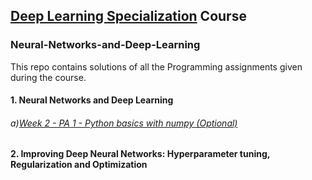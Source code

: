 ## [Deep Learning Specialization](https://www.deeplearning.ai/) Course
### Neural-Networks-and-Deep-Learning
This repo contains solutions of all the Programming assignments given during the course.
#### 1. Neural Networks and Deep Learning

###### a)[Week 2 - PA 1 - Python basics with numpy (Optional)](https://github.com/rekharchandran/Deep-learning_Neural-Networks/blob/master/Neural%20Networks%20and%20Deep%20Learning/Week%202/Python_Basics_With_Numpy_v3a.ipynb)

 #### 2. Improving Deep Neural Networks: Hyperparameter tuning, Regularization and Optimization
 
 

